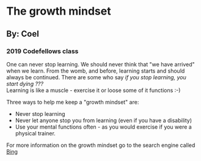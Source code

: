 
# **The growth mindset**

## By: Coel
### 2019 Codefellows class


One can never stop learning.  We should never think that "we have arrived" when we learn.
From the womb, and before, learning starts and should always be continued.  There are some 
who say *if you stop learning, you start dying ???*  
Learning is like a muscle - exercise it or loose some of it functions  :-)

Three ways to help me keep a "growth mindset" are:
- Never stop learning
- Never let anyone stop you from learning (even if you have a disability)
- Use your mental functions often - as you would exercise if you were a physical trainer.


For more information on the growth mindset go to the search engine called [Bing](http://www.bing.com)  
